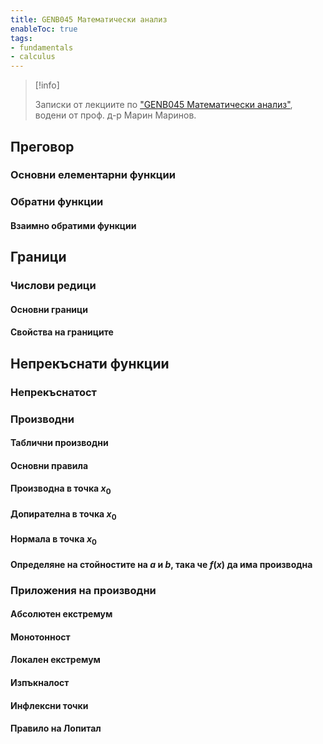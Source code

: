 ```yaml
---
title: GENB045 Математически анализ
enableToc: true
tags: 
- fundamentals
- calculus
---  
```


> [!info]  
>   
> Записки от лекциите по ["GENB045 Математически анализ"](https://ecatalog.nbu.bg/default.asp?V_Year=2021&YSem=4&Spec_ID=&Mod_ID=&PageShow=coursepresent&P_Menu=courses_part1&Fac_ID=3&M_PHD=0&P_ID=2206&TabIndex=1&K_ID=35172&K_TypeID=82&l=0), водени от проф. д-р Марин Маринов.  

## Преговор

### Основни елементарни функции

### Обратни функции

#### Взаимно обратими функции

## Граници

### Числови редици

#### Основни граници

#### Свойства на границите

## Непрекъснати функции

### Непрекъснатост

### Производни
#### Таблични производни

#### Основни правила

#### Производна в точка $x_0$

#### Допирателна в точка $x_0$

#### Нормала в точка $x_0$

#### Определяне на стойностите на $a$ и $b$, така че $f(x)$ да има производна

### Приложения на производни
#### Абсолютен екстремум
#### Монотонност
#### Локален екстремум
#### Изпъкналост
#### Инфлексни точки
#### Правило на Лопитал